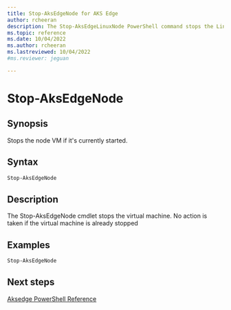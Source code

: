 ```yaml
---
title: Stop-AksEdgeNode for AKS Edge
author: rcheeran
description: The Stop-AksEdgeLinuxNode PowerShell command stops the Linux node VM
ms.topic: reference
ms.date: 10/04/2022
ms.author: rcheeran 
ms.lastreviewed: 10/04/2022
#ms.reviewer: jeguan

---
```


# Stop-AksEdgeNode

## Synopsis
Stops the node VM if it's currently started.

## Syntax

```powershell
Stop-AksEdgeNode
```

## Description
The Stop-AksEdgeNode cmdlet stops the virtual machine.
No action is taken if the virtual machine is already stopped

## Examples


```powershell
Stop-AksEdgeNode
```

## Next steps

[Aksedge PowerShell Reference](./index.md)

